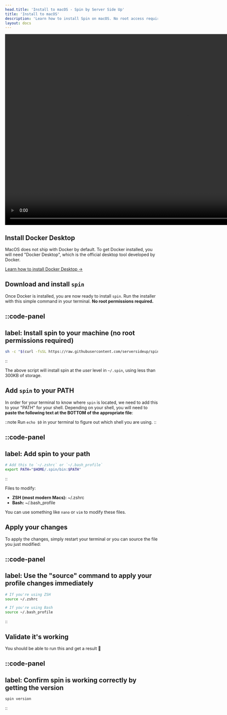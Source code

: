 ```yaml
---
head.title: 'Install to macOS - Spin by Server Side Up'
title: 'Install to macOS'
description: 'Learn how to install Spin on macOS. No root access required.'
layout: docs
---
```


<video width="1200" height="630" alt="Spin Demo Video" autoplay loop muted controls>
   <source type='video/mp4' src='https://serversideup.net/wp-content/uploads/2022/01/spin-macos-install.mp4'>
</video>

## Install Docker Desktop
MacOS does not ship with Docker by default. To get Docker installed, you will need "Docker Desktop", which is the official desktop tool developed by Docker.

[Learn how to install Docker Desktop →](https://docs.docker.com/desktop/mac/install/)

## Download and install `spin`
Once Docker is installed, you are now ready to install `spin`. Run the installer with this simple command in your terminal. **No root permissions required.**

::code-panel
---
label: Install spin to your machine (no root permissions required)
---
```bash
sh -c "$(curl -fsSL https://raw.githubusercontent.com/serversideup/spin/main/tools/install.sh)"
```
::

The above script will install spin at the _user_ level in `~/.spin`, using less than 300KB of storage.

## Add `spin` to your PATH
In order for your terminal to know where `spin` is located, we need to add this to your "PATH" for your shell. Depending on your shell, you will need to **paste the following text at the BOTTOM of the appropriate file**:

::note
Run `echo $0` in your terminal to figure out which shell you are using.
::


::code-panel
---
label: Add spin to your path
---
```bash
# Add this to `~/.zshrc` or `~/.bash_profile`
export PATH="$HOME/.spin/bin:$PATH"
```
::

Files to modify:
- **ZSH (most modern Macs):** ~/.zshrc
- **Bash:** ~/.bash_profile

You can use something like `nano` or `vim` to modify these files.

## Apply your changes
To apply the changes, simply restart your terminal or you can source the file you just modified:

::code-panel
---
label: Use the "source" command to apply your profile changes immediately
---
```bash
# If you're using ZSH
source ~/.zshrc

# If you're using Bash
source ~/.bash_profile
```
::

## Validate it's working
You should be able to run this and get a result 🥳

::code-panel
---
label: Confirm spin is working correctly by getting the version
---
```bash
spin version
```
::